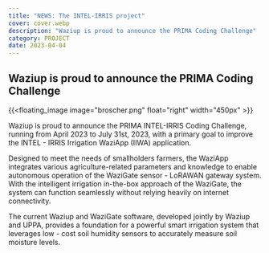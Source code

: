 ```yaml
---
title: "NEWS: The INTEL-IRRIS project"
cover: cover.webp
description: "Waziup is proud to announce the PRIMA Coding Challenge"
category: PROJECT
date: 2023-04-04
---
```

## Waziup is proud to announce the PRIMA Coding Challenge

{{<floating_image image="broscher.png" float="right" width="450px" >}}

Waziup is proud to announce the PRIMA INTEL-IRRIS Coding Challenge, running from April 2023 to July 31st, 2023, with a primary goal to improve the INTEL - IRRIS Irrigation WaziApp (IIWA) application. 

Designed to meet the needs of smallholders farmers, the WaziApp integrates various agriculture-related parameters and knowledge to enable autonomous operation of the WaziGate sensor - LoRAWAN gateway system. With the intelligent irrigation in-the-box approach of the WaziGate, the system can function seamlessly without relying heavily on internet connectivity.

The current Waziup and WaziGate software, developed jointly by Waziup and UPPA, provides a foundation for a powerful smart irrigation system that leverages low - cost soil humidity sensors to accurately measure soil moisture levels.